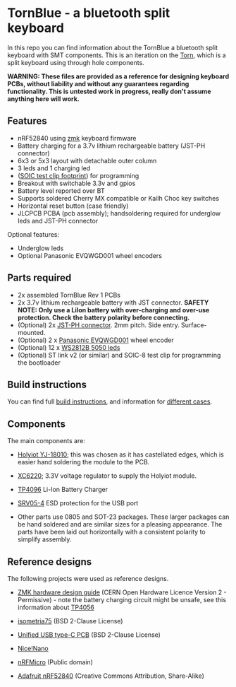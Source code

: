 ﻿# TornBlue - a bluetooth split keyboard

In this repo you can find information about the TornBlue a bluetooth split keyboard with SMT components. This is an iteration on the [Torn](https://github.com/rtitmuss/torn), which is a split keyboard using through hole components.

**WARNING: These files are provided as a reference for designing keyboard PCBs, without liability and without any guarantees regarding functionality. This is untested work in progress, really don't assume anything here will work.**

## Features

- nRF52840 using [zmk](https://zmk.dev/) keyboard firmware
- Battery charging for a 3.7v lithium rechargeable battery (JST-PH connector)
- 6x3 or 5x3 layout with detachable outer column
- 3 leds and 1 charging led
-  ([SOIC test clip footprint](https://hackaday.com/2019/06/13/soicbite-a-program-debug-connector-for-an-soic-test-clip/)) for programming
- Breakout with switchable 3.3v and gpios
- Battery level reported over BT
- Supports soldered Cherry MX compatible or Kailh Choc key switches
- Horizontal reset button (case friendly) 
- JLCPCB PCBA (pcb assembly); handsoldering required for underglow leds and JST-PH connector 

Optional features:

- Underglow leds 
- Optional Panasonic EVQWGD001 wheel encoders

## Parts required

- 2x assembled TornBlue Rev 1 PCBs
- 2x 3.7v lithium rechargeable battery with JST connector. **SAFETY NOTE: Only use a LiIon battery with over-charging and over-use protection. Check the battery polarity before connecting.**
- (Optional) 2x [JST-PH connector](https://www.electrokit.com/en/product/header-ph-2p-2mm-right-angle-smd/). 2mm pitch. Side entry. Surface-mounted.
- (Optional) 2 x [Panasonic EVQWGD001](https://www.aliexpress.com/wholesale?catId=0&initiative_id=SB_20210830111528&SearchText=Panasonic+EVQWGD001) wheel encoder
- (Optional) 12 x [WS2812B 5050 leds](https://www.aliexpress.com/wholesale?catId=0&initiative_id=SB_20210830111716&SearchText=WS2812B)
- (Optional) ST link v2 (or similar) and SOIC-8 test clip for programming the bootloader

## Build instructions

You can find full [build instructions](./build.md), and information for [different cases](./README.md).

## Components

The main components are:

- [Holyiot YJ-18010](http://www.holyiot.com/tp/2019042516322180424.pdf); this was chosen as it has castellated edges, which is easier hand soldering the module to the PCB.

- [XC6220](https://www.torexsemi.com/file/xc6220/XC6220.pdf); 3.3V voltage regulator to supply the Holyiot module.

- [TP4096](https://dlnmh9ip6v2uc.cloudfront.net/datasheets/Prototyping/TP4056.pdf) Li-Ion Battery Charger 

- [SRV05-4](https://www.onsemi.com/pdf/datasheet/srv05-4-d.pdf) ESD protection for the USB port
   
 - Other parts use 0805 and SOT-23 packages. These larger packages can be hand soldered and are similar sizes for a pleasing appearance. The parts have been laid out horizontally with a consistent polarity to simplify assembly.


## Reference designs

The following projects were used as reference designs.

- [ZMK hardware design guide](https://github.com/ebastler/zmk-designguide) (CERN Open Hardware Licence Version 2 - Permissive) - note the battery charging circuit might be unsafe, see this information about [TP4056](https://www.best-microcontroller-projects.com/tp4056.html)

- [isometria75](https://github.com/ebastler/isometria-75/tree/v2) (BSD 2-Clause License)

- [Unified USB type-C PCB](https://github.com/ebastler/unified-usb-pcb) (BSD 2-Clause License)

- [Nice!Nano](https://nicekeyboards.com/docs/nice-nano/pinout-schematic)

- [nRFMicro](https://github.com/joric/nrfmicro/wiki) (Public domain)

- [Adafruit nRF52840](https://learn.adafruit.com/introducing-the-adafruit-nrf52840-feather/downloads) (Creative Commons Attribution, Share-Alike)


